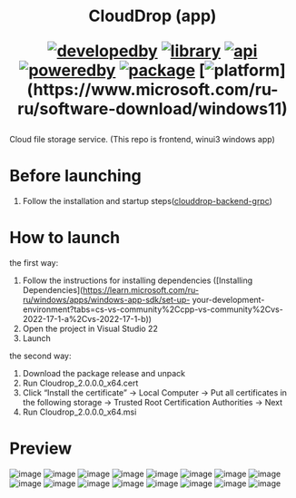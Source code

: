ㅤ<h1 align="center">CloudDrop (app)

[![developedby](https://img.shields.io/badge/Developed%20by-nnveter-orange)](https://github.com/nnveter)
[![library](https://img.shields.io/badge/Library-WinUi%203-blueviolet)](https://learn.microsoft.com/ru-ru/windows/apps/winui/)
[![api](https://img.shields.io/badge/API-gRPC-blue)](https://grpc.io/)
[![poweredby](https://img.shields.io/badge/Platform-.NET%206-blueviolet)](https://dotnet.microsoft.com)
[![package](https://img.shields.io/badge/Platform-Windows%20App%20Sdk-blueviolet)](https://developer.microsoft.com/ru-ru/windows/downloads/windows-sdk/)
[![platform](https://img.shields.io/badge/Platform-Windows%2011%20(10.0.22621.0)-blueviolet)](https://www.microsoft.com/ru-ru/software-download/windows11)
</h1>

Cloud file storage service. (This repo is frontend, winui3 windows app)


# Before launching
1. Follow the installation and startup steps([clouddrop-backend-grpc](https://github.com/fllcker/clouddrop-backend-grpc))

# How to launch
the first way:
1. Follow the instructions for installing dependencies ([Installing Dependencies](https://learn.microsoft.com/ru-ru/windows/apps/windows-app-sdk/set-up-    your-development-environment?tabs=cs-vs-community%2Ccpp-vs-community%2Cvs-2022-17-1-a%2Cvs-2022-17-1-b))
2. Open the project in Visual Studio 22
3. Launch

the second way:
1. Download the package release and unpack
2. Run Cloudrop_2.0.0.0_x64.cert
3. Click “Install the certificate” → Local Computer → Put all certificates in the following storage → Trusted Root Certification Authorities → Next
4. Run Cloudrop_2.0.0.0_x64.msi

# Preview
![image](https://user-images.githubusercontent.com/34833258/210187614-420c6e64-2ebb-4206-8425-293cbc1102a7.png)
![image](https://user-images.githubusercontent.com/34833258/210187621-15e5fdf9-a462-4af8-9bff-cde94bcc13d6.png)
![image](https://user-images.githubusercontent.com/34833258/210187628-8a95211e-60ac-4d24-ad34-a3609a407711.png)
![image](https://user-images.githubusercontent.com/34833258/210187634-ca6a4969-95fa-44cb-b7ab-e910b4de2885.png)
![image](https://user-images.githubusercontent.com/34833258/210187638-e6155866-6246-41f8-a2fc-b29963f4a397.png)
![image](https://user-images.githubusercontent.com/34833258/210187651-42098d78-89d3-42de-a2aa-d7b386c10a18.png)
![image](https://user-images.githubusercontent.com/34833258/210187663-81e8f45c-f56a-4437-88a5-f56adb53fa77.png)
![image](https://user-images.githubusercontent.com/34833258/210187668-641cc868-d61c-490e-babc-f8cb488ec918.png)
![image](https://user-images.githubusercontent.com/34833258/210187673-8fa5be42-60db-459b-befe-d7d02de572f8.png)
![image](https://user-images.githubusercontent.com/34833258/210187676-32d3c897-1674-42bd-8a71-f943a61383ad.png)
![image](https://user-images.githubusercontent.com/34833258/210187686-2e87a4e6-0cd2-4c4b-ba41-7e781c0925ae.png)
![image](https://user-images.githubusercontent.com/34833258/210187691-77492261-8e6a-4046-b7e4-d731b2190fa0.png)
![image](https://user-images.githubusercontent.com/34833258/210187693-24c3a868-e512-4d23-896d-0375467baef1.png)
![image](https://user-images.githubusercontent.com/34833258/210187699-9380dd7f-579a-4c9c-a04b-84fa6f89c555.png)
![image](https://user-images.githubusercontent.com/34833258/210187702-9a649689-c2a8-4d73-95ac-83afd5bed79f.png)
![image](https://user-images.githubusercontent.com/34833258/210187710-225d5388-478d-485d-830d-2e6fed43a863.png)
